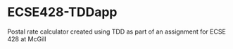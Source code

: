 # ECSE428-TDDapp
Postal rate calculator created using TDD as part of an assignment for ECSE 428 at McGill
